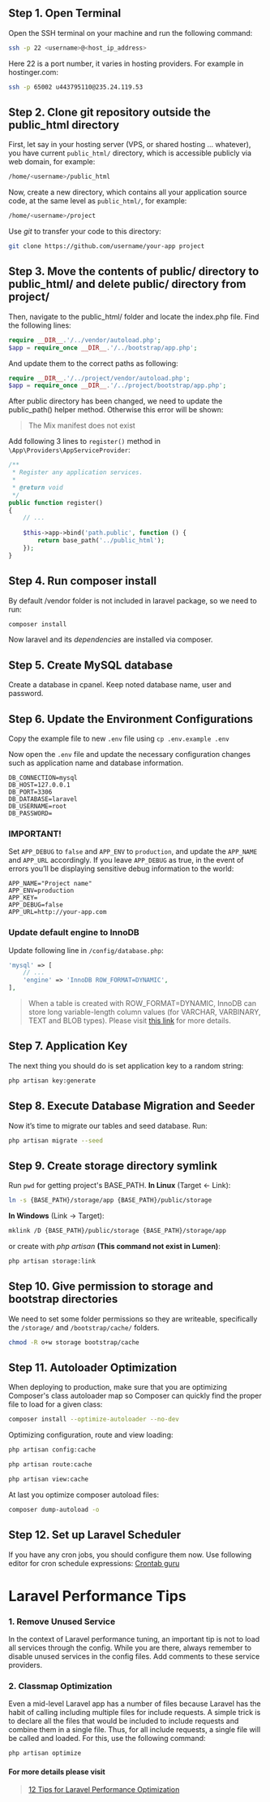 ## Step 1. Open Terminal

Open the SSH terminal on your machine and run the following command:

```bash
ssh -p 22 <username>@<host_ip_address>
```

Here 22 is a port number, it varies in hosting providers. For example in hostinger.com:

```bash
ssh -p 65002 u443795110@235.24.119.53
```

## Step 2. Clone git repository outside the public_html directory

First, let say in your hosting server (VPS, or shared hosting ... whatever), you have current `public_html/` directory, which is accessible publicly via web domain, for example:

```bash
/home/<username>/public_html
```

Now, create a new directory, which contains all your application source code, at the same level as `public_html/`, for example:

```bash
/home/<username>/project
```

Use *git* to transfer your code to this directory:

```bash
git clone https://github.com/username/your-app project
```

## Step 3. Move the contents of public/ directory to public_html/ and delete public/ directory from project/

Then, navigate to the public_html/ folder and locate the index.php file. Find the following lines:

```php
require __DIR__.'/../vendor/autoload.php';
$app = require_once __DIR__.'/../bootstrap/app.php';
```

And update them to the correct paths as following:

```php
require __DIR__.'/../project/vendor/autoload.php';
$app = require_once __DIR__.'/../project/bootstrap/app.php';
```

After public directory has been changed, we need to update the public_path() helper method. Otherwise this error will be shown:

> The Mix manifest does not exist

Add following 3 lines to `register()` method in `\App\Providers\AppServiceProvider`:

```php
/**
 * Register any application services.
 *
 * @return void
 */
public function register()
{
    // ...
    
    $this->app->bind('path.public', function () {
        return base_path('../public_html');
    });
}
```

## Step 4. Run composer install

By default /vendor folder is not included in laravel package, so we need to run:

```bash
composer install
```

Now laravel and its *dependencies* are installed via composer.

## Step 5. Create MySQL database

Create a database in cpanel. Keep noted database name, user and password.

## Step 6. Update the Environment Configurations

Copy the example file to new `.env` file using `cp .env.example .env`

Now open the `.env` file and update the necessary configuration changes such as application name and database information.

```
DB_CONNECTION=mysql
DB_HOST=127.0.0.1
DB_PORT=3306
DB_DATABASE=laravel
DB_USERNAME=root
DB_PASSWORD=
```

### IMPORTANT!

Set `APP_DEBUG` to `false` and `APP_ENV` to `production`, and update the `APP_NAME` and `APP_URL` accordingly. If you leave `APP_DEBUG` as true, in the event of errors you’ll be displaying sensitive debug information to the world:

```
APP_NAME="Project name"
APP_ENV=production
APP_KEY=
APP_DEBUG=false
APP_URL=http://your-app.com
```

### Update default engine to InnoDB

Update following line in `/config/database.php`:

```php
'mysql' => [
    // ...
    'engine' => 'InnoDB ROW_FORMAT=DYNAMIC',
],
```

> When a table is created with ROW_FORMAT=DYNAMIC, InnoDB can store long variable-length column values (for VARCHAR, VARBINARY, TEXT and BLOB types). Please visit [this link](https://dev.mysql.com/doc/refman/5.7/en/innodb-row-format.html) for more details.

## Step 7. Application Key

The next thing you should do is set application key to a random string:

```bash
php artisan key:generate
```


## Step 8. Execute Database Migration and Seeder

Now it’s time to migrate our tables and seed database. Run:

```bash
php artisan migrate --seed
```

## Step 9. Create storage directory symlink

Run `pwd` for getting project's BASE_PATH. **In Linux** (Target &#8592; Link):

```bash
ln -s {BASE_PATH}/storage/app {BASE_PATH}/public/storage
```

**In Windows** (Link &#8594; Target):

```bash
mklink /D {BASE_PATH}/public/storage {BASE_PATH}/storage/app
```

or create with *php artisan* **(This command not exist in Lumen)**:

```bash
php artisan storage:link
```

## Step 10. Give permission to storage and bootstrap directories

We need to set some folder permissions so they are writeable, specifically the `/storage/` and `/bootstrap/cache/` folders.

```bash
chmod -R o+w storage bootstrap/cache
```

## Step 11. Autoloader Optimization

When deploying to production, make sure that you are optimizing Composer's class autoloader map so Composer can quickly find the proper file to load for a given class:

```bash
composer install --optimize-autoloader --no-dev
```

Optimizing configuration, route and view loading:

```bash
php artisan config:cache

php artisan route:cache

php artisan view:cache
```

At last you optimize composer autoload files:

```bash
composer dump-autoload -o
```

## Step 12. Set up Laravel Scheduler

If you have any cron jobs, you should configure them now. Use following editor for cron schedule expressions: [Crontab guru](https://crontab.guru)


# Laravel Performance Tips

### 1. Remove Unused Service

In the context of Laravel performance tuning, an important tip is not to load all services through the config. While you are there, always remember to disable unused services in the config files. Add comments to these service providers.

### 2. Classmap Optimization

Even a mid-level Laravel app has a number of files because Laravel has the habit of calling including multiple files for include requests. A simple trick is to declare all the files that would be included to include requests and combine them in a single file. Thus, for all include requests, a single file will be called and loaded. For this, use the following command:

```bash
php artisan optimize
```

#### For more details please visit
> [12 Tips for Laravel Performance Optimization](https://www.cloudways.com/blog/laravel-performance-optimization)
